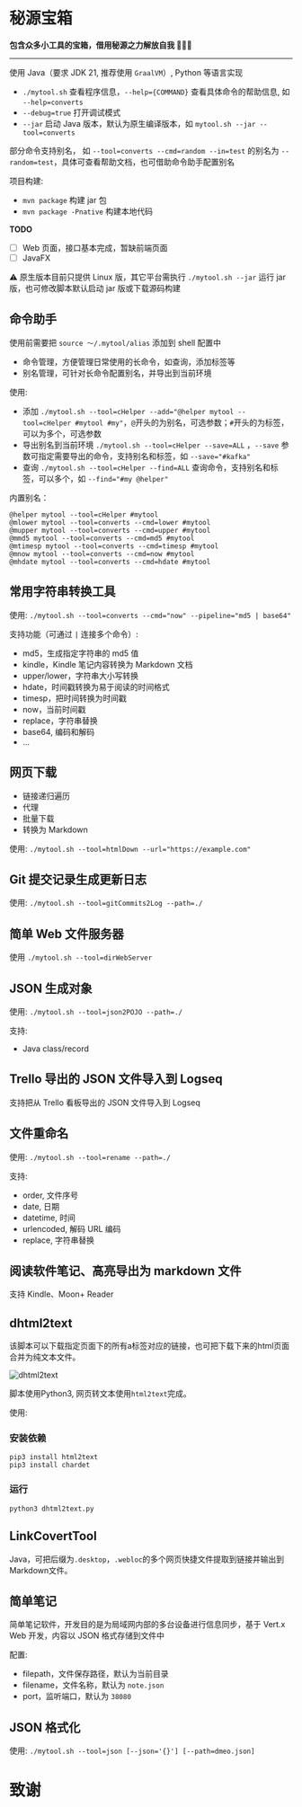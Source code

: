 # 秘源宝箱

**包含众多小工具的宝箱，借用秘源之力解放自我  🎉🎉🎉**

---

使用 Java（要求 JDK 21, 推荐使用 `GraalVM`）, Python 等语言实现

* `./mytool.sh` 查看程序信息，`--help={COMMAND}` 查看具体命令的帮助信息, 如 `--help=converts`
* `--debug=true` 打开调试模式
* `--jar` 启动 Java 版本，默认为原生编译版本，如 `mytool.sh --jar --tool=converts`

部分命令支持别名， 如 `--tool=converts --cmd=random --in=test` 的别名为 `--random=test`，具体可查看帮助文档，也可借助命令助手配置别名

项目构建:

* `mvn package` 构建 jar 包
* `mvn package -Pnative` 构建本地代码

**TODO**

* [ ] Web 页面，接口基本完成，暂缺前端页面
* [ ] JavaFX

⚠️ 原生版本目前只提供 Linux 版，其它平台需执行 `./mytool.sh --jar` 运行 jar 版，也可修改脚本默认启动 jar 版或下载源码构建

## 命令助手

使用前需要把 `source ～/.mytool/alias` 添加到 shell 配置中

* 命令管理，方便管理日常使用的长命令，如查询，添加标签等
* 别名管理，可针对长命令配置别名，并导出到当前环境

使用:

* 添加 `./mytool.sh --tool=cHelper --add="@helper mytool --tool=cHelper #mytool #my"`，`@`开头的为别名，可选参数；`#`开头的为标签，可以为多个，可选参数
* 导出别名到当前环境 `./mytool.sh --tool=cHelper --save=ALL` ，`--save` 参数可指定需要导出的命令，支持别名和标签，如 `--save="#kafka"`
* 查询 `./mytool.sh --tool=cHelper --find=ALL` 查询命令，支持别名和标签，可以多个，如 `--find="#my @helper"`

内置别名：

```
@helper mytool --tool=cHelper #mytool
@mlower mytool --tool=converts --cmd=lower #mytool
@mupper mytool --tool=converts --cmd=upper #mytool
@mmd5 mytool --tool=converts --cmd=md5 #mytool
@mtimesp mytool --tool=converts --cmd=timesp #mytool
@mnow mytool --tool=converts --cmd=now #mytool
@mhdate mytool --tool=converts --cmd=hdate #mytool
```

## 常用字符串转换工具

使用: `./mytool.sh --tool=converts --cmd="now" --pipeline="md5 | base64"`

支持功能（可通过 `|` 连接多个命令）:

* md5，生成指定字符串的 md5 值
* kindle，Kindle 笔记内容转换为 Markdown 文档
* upper/lower，字符串大小写转换
* hdate，时间戳转换为易于阅读的时间格式
* timesp，把时间转换为时间戳
* now，当前时间戳
* replace，字符串替换
* base64, 编码和解码
* ...

## 网页下载

* 链接递归遍历
* 代理
* 批量下载
* 转换为 Markdown

使用: `./mytool.sh --tool=htmlDown --url="https://example.com"`

## Git 提交记录生成更新日志

使用: `./mytool.sh --tool=gitCommits2Log --path=./`

## 简单 Web 文件服务器

使用 `./mytool.sh --tool=dirWebServer`

## JSON 生成对象

使用: `./mytool.sh --tool=json2POJO --path=./`

支持:

* Java class/record

## Trello 导出的 JSON 文件导入到 Logseq

支持把从 Trello 看板导出的 JSON 文件导入到 Logseq

##  文件重命名

使用: `./mytool.sh --tool=rename --path=./`

支持:

* order, 文件序号
* date, 日期
* datetime, 时间
* urlencoded, 解码 URL 编码
* replace, 字符串替换

## 阅读软件笔记、高亮导出为 markdown 文件

支持 Kindle、Moon+ Reader

## dhtml2text

该脚本可以下载指定页面下的所有a标签对应的链接，也可把下载下来的html页面合并为纯文本文件。

![dhtml2text](./imgs/dhtml2text-01.png)

脚本使用Python3, 网页转文本使用`html2text`完成。

使用:


### 安装依赖

```
pip3 install html2text
pip3 install chardet
```

### 运行

```
python3 dhtml2text.py
```

## LinkCovertTool

Java，可把后缀为`.desktop`，`.webloc`的多个网页快捷文件提取到链接并输出到Markdown文件。

## 简单笔记

简单笔记软件，开发目的是为局域网内部的多台设备进行信息同步，基于 Vert.x Web 开发，内容以 JSON 格式存储到文件中

配置:

* filepath，文件保存路径，默认为当前目录
* filename，文件名称，默认为 `note.json`
* port，监听端口，默认为 `38080`

## JSON 格式化

使用: `./mytool.sh --tool=json [--json='{}'] [--path=dmeo.json]`

# 致谢


